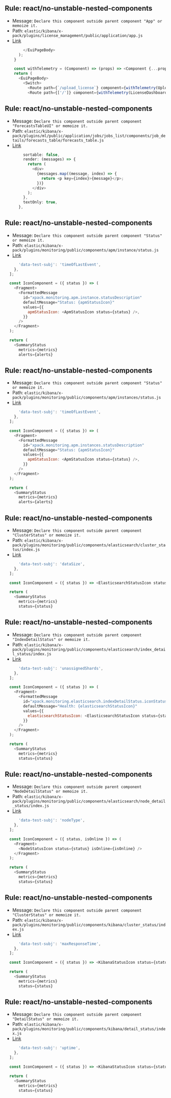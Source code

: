## Rule: react/no-unstable-nested-components
- Message: `Declare this component outside parent component "App" or memoize it.`
- Path: `elastic/kibana/x-pack/plugins/license_management/public/application/app.js`
- [Link](https://github.com/elastic/kibana/blob/HEAD/x-pack/plugins/license_management/public/application/app.js#L88-L88)
```js
        </EuiPageBody>
      );
    }

    const withTelemetry = (Component) => (props) => <Component {...props} telemetry={telemetry} />;
    return (
      <EuiPageBody>
        <Switch>
          <Route path={`/upload_license`} component={withTelemetry(UploadLicense)} />
          <Route path={['/']} component={withTelemetry(LicenseDashboard)} />
```

## Rule: react/no-unstable-nested-components
- Message: `Declare this component outside parent component "ForecastsTableUI" or memoize it.`
- Path: `elastic/kibana/x-pack/plugins/ml/public/application/jobs/jobs_list/components/job_details/forecasts_table/forecasts_table.js`
- [Link](https://github.com/elastic/kibana/blob/HEAD/x-pack/plugins/ml/public/application/jobs/jobs_list/components/job_details/forecasts_table/forecasts_table.js#L293-L295)
```js
        sortable: false,
        render: (messages) => {
          return (
            <div>
              {messages.map((message, index) => {
                return <p key={index}>{message}</p>;
              })}
            </div>
          );
        },
        textOnly: true,
      },
```

## Rule: react/no-unstable-nested-components
- Message: `Declare this component outside parent component "Status" or memoize it.`
- Path: `elastic/kibana/x-pack/plugins/monitoring/public/components/apm/instance/status.js`
- [Link](https://github.com/elastic/kibana/blob/HEAD/x-pack/plugins/monitoring/public/components/apm/instance/status.js#L66-L76)
```js
      'data-test-subj': 'timeOfLastEvent',
    },
  ];

  const IconComponent = ({ status }) => (
    <Fragment>
      <FormattedMessage
        id="xpack.monitoring.apm.instance.statusDescription"
        defaultMessage="Status: {apmStatusIcon}"
        values={{
          apmStatusIcon: <ApmStatusIcon status={status} />,
        }}
      />
    </Fragment>
  );

  return (
    <SummaryStatus
      metrics={metrics}
      alerts={alerts}
```

## Rule: react/no-unstable-nested-components
- Message: `Declare this component outside parent component "Status" or memoize it.`
- Path: `elastic/kibana/x-pack/plugins/monitoring/public/components/apm/instances/status.js`
- [Link](https://github.com/elastic/kibana/blob/HEAD/x-pack/plugins/monitoring/public/components/apm/instances/status.js#L56-L66)
```js
      'data-test-subj': 'timeOfLastEvent',
    },
  ];

  const IconComponent = ({ status }) => (
    <Fragment>
      <FormattedMessage
        id="xpack.monitoring.apm.instances.statusDescription"
        defaultMessage="Status: {apmStatusIcon}"
        values={{
          apmStatusIcon: <ApmStatusIcon status={status} />,
        }}
      />
    </Fragment>
  );

  return (
    <SummaryStatus
      metrics={metrics}
      alerts={alerts}
```

## Rule: react/no-unstable-nested-components
- Message: `Declare this component outside parent component "ClusterStatus" or memoize it.`
- Path: `elastic/kibana/x-pack/plugins/monitoring/public/components/elasticsearch/cluster_status/index.js`
- [Link](https://github.com/elastic/kibana/blob/HEAD/x-pack/plugins/monitoring/public/components/elasticsearch/cluster_status/index.js#L78-L78)
```js
      'data-test-subj': 'dataSize',
    },
  ];

  const IconComponent = ({ status }) => <ElasticsearchStatusIcon status={status} />;

  return (
    <SummaryStatus
      metrics={metrics}
      status={status}
```

## Rule: react/no-unstable-nested-components
- Message: `Declare this component outside parent component "IndexDetailStatus" or memoize it.`
- Path: `elastic/kibana/x-pack/plugins/monitoring/public/components/elasticsearch/index_detail_status/index.js`
- [Link](https://github.com/elastic/kibana/blob/HEAD/x-pack/plugins/monitoring/public/components/elasticsearch/index_detail_status/index.js#L58-L68)
```js
      'data-test-subj': 'unassignedShards',
    },
  ];

  const IconComponent = ({ status }) => (
    <Fragment>
      <FormattedMessage
        id="xpack.monitoring.elasticsearch.indexDetailStatus.iconStatusLabel"
        defaultMessage="Health: {elasticsearchStatusIcon}"
        values={{
          elasticsearchStatusIcon: <ElasticsearchStatusIcon status={status} />,
        }}
      />
    </Fragment>
  );

  return (
    <SummaryStatus
      metrics={metrics}
      status={status}
```

## Rule: react/no-unstable-nested-components
- Message: `Declare this component outside parent component "NodeDetailStatus" or memoize it.`
- Path: `elastic/kibana/x-pack/plugins/monitoring/public/components/elasticsearch/node_detail_status/index.js`
- [Link](https://github.com/elastic/kibana/blob/HEAD/x-pack/plugins/monitoring/public/components/elasticsearch/node_detail_status/index.js#L104-L108)
```js
      'data-test-subj': 'nodeType',
    },
  ];

  const IconComponent = ({ status, isOnline }) => (
    <Fragment>
      <NodeStatusIcon status={status} isOnline={isOnline} />
    </Fragment>
  );

  return (
    <SummaryStatus
      metrics={metrics}
      status={status}
```

## Rule: react/no-unstable-nested-components
- Message: `Declare this component outside parent component "ClusterStatus" or memoize it.`
- Path: `elastic/kibana/x-pack/plugins/monitoring/public/components/kibana/cluster_status/index.js`
- [Link](https://github.com/elastic/kibana/blob/HEAD/x-pack/plugins/monitoring/public/components/kibana/cluster_status/index.js#L62-L62)
```js
      'data-test-subj': 'maxResponseTime',
    },
  ];

  const IconComponent = ({ status }) => <KibanaStatusIcon status={status} />;

  return (
    <SummaryStatus
      metrics={metrics}
      status={status}
```

## Rule: react/no-unstable-nested-components
- Message: `Declare this component outside parent component "DetailStatus" or memoize it.`
- Path: `elastic/kibana/x-pack/plugins/monitoring/public/components/kibana/detail_status/index.js`
- [Link](https://github.com/elastic/kibana/blob/HEAD/x-pack/plugins/monitoring/public/components/kibana/detail_status/index.js#L53-L53)
```js
      'data-test-subj': 'uptime',
    },
  ];

  const IconComponent = ({ status }) => <KibanaStatusIcon status={status} />;

  return (
    <SummaryStatus
      metrics={metrics}
      status={status}
```
